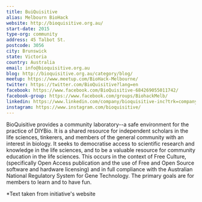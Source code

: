 ```yaml
---
title: BuiQuisitive
alias: Melbourn BioHack
website: http://bioquisitive.org.au/
start-date: 2015
type-org: community
address: 45 Talbot St.
postcode: 3056
city: Brunswick
state: Victoria
country: Australia
email: info@bioquisitive.org.au
blog: http://bioquisitive.org.au/category/blog/
meetup: https://www.meetup.com/BioHack-Melbourne/
twitter: https://twitter.com/BioQuisitive?lang=en
facebook: https://www.facebook.com/BioQuisitive-684269055011742/
facebook-group: https://www.facebook.com/groups/BiohackMelb/
linkedin: https://www.linkedin.com/company/bioquisitive-inc?trk=company_logo
instagram: https://www.instagram.com/bioquisitive/
---
```


BioQuisitive provides a community laboratory--a safe environment for the practice of DIYBio. It is a shared resource for independent scholars in the life sciences, tinkerers, and members of the general community with an interest in biology. It seeks to democratise access to scientific research and knowledge in the life sciences, and to be a valuable resource for community education in the life sciences. This occurs in the context of Free Culture, (specifically Open Access publication and the use of Free and Open Source software and hardware licensing) and in full compliance with the Australian National Regulatory System for Gene Technology. The primary goals are for members to learn and to have fun.


\*Text taken from initiative's website
